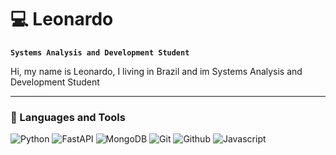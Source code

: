 # 💻 Leonardo

**`Systems Analysis and Development Student`** 

Hi, my name is Leonardo, I living in Brazil and im Systems Analysis and Development Student

---

### 🧰 Languages and Tools

![Python](https://img.shields.io/badge/python-3670A0?style=for-the-badge&logo=python&logoColor=ffdd54)
![FastAPI](https://img.shields.io/badge/fastAPI-005571?style=for-the-badge&logo=fastapi)
![MongoDB](https://img.shields.io/badge/mongoDB-%234ea94b.svg?style=for-the-badge&logo=mongodb&logoColor=white)
![Git](https://img.shields.io/badge/git-red?style=for-the-badge&logo=git&logoColor=white)
![Github](https://img.shields.io/badge/github-black?style=for-the-badge&logo=github)
![Javascript](https://img.shields.io/badge/javascript-yellow?style=for-the-badge&logo=Javascript&logoColor=white)
<br />
